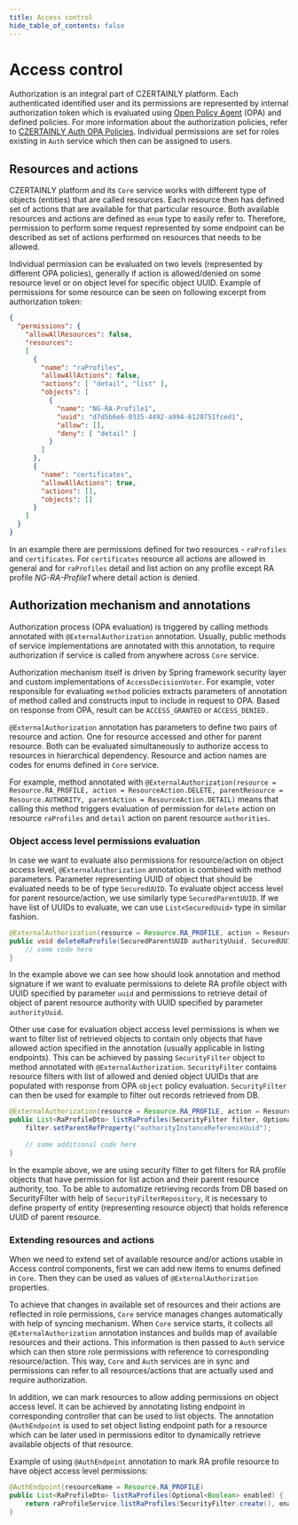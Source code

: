 ```yaml
---
title: Access control
hide_table_of_contents: false
---
```


# Access control

Authorization is an integral part of CZERTAINLY platform. Each authenticated identified user and its permissions are represented by internal authorization token which is evaluated using [Open Policy Agent](https://www.openpolicyagent.org/) (OPA) and defined policies. For more information about the authorization policies, refer to [CZERTAINLY Auth OPA Policies](https://github.com/3KeyCompany/CZERTAINLY-Auth-OPA-Policies). Individual permissions are set for roles existing in `Auth` service which then can be assigned to users.

## Resources and actions

CZERTAINLY platform and its `Core` service works with different type of objects (entities) that are called resources. Each resource then has defined set of actions that are available for that particular resource. Both available resources and actions are defined as `enum` type to easily refer to.
Therefore, permission to perform some request represented by some endpoint can be described as set of actions performed on resources that needs to be allowed.

Individual permission can be evaluated on two levels (represented by different OPA policies), generally if action is allowed/denied on some resource level or on object level for specific object UUID.
Example of permissions for some resource can be seen on following excerpt from authorization token:

```json
{
  "permissions": {
    "allowAllResources": false,
    "resources":
    [
      {
        "name": "raProfiles",
        "allowAllActions": false,
        "actions": [ "detail", "list" ],
        "objects": [
          {
            "name": "NG-RA-Profile1",
            "uuid": "d7d5b6e6-0335-4492-a994-6120751fced1",
            "allow": [],
            "deny": [ "detail" ]
          }
        ]
      },
      {
        "name": "certificates",
        "allowAllActions": true,
        "actions": [],
        "objects": []
      }
    ]
  }
}
```

In an example there are permissions defined for two resources - `raProfiles` and `certificates`. For `certificates` resource all actions are allowed in general and for `raProfiles` detail and list action on any profile except RA profile *NG-RA-Profile1* where detail action is denied. 

## Authorization mechanism and annotations

Authorization process (OPA evaluation) is triggered by calling methods annotated with `@ExternalAuthorization` annotation. Usually, public methods of service implementations are annotated with this annotation, to require authorization if service is called from anywhere across `Core` service.

Authorization mechanism itself is driven by Spring framework security layer and custom implementations of `AccessDecisionVoter`.
For example, voter responsible for evaluating `method` policies extracts parameters of annotation of method called and constructs input to include in request to OPA. Based on response from OPA, result can be `ACCESS_GRANTED` or `ACCESS_DENIED.`

`@ExternalAuthorization` annotation has parameters to define two pairs of resource and action. One for resource accessed and other for parent resource. Both can be evaluated simultaneously to authorize access to resources in hierarchical dependency.
Resource and action names are codes for enums defined in `Core` service.

For example, method annotated with `@ExternalAuthorization(resource = Resource.RA_PROFILE, action = ResourceAction.DELETE, parentResource = Resource.AUTHORITY, parentAction = ResourceAction.DETAIL)` means that calling this method triggers evaluation of permission for `delete` action on resource `raProfiles` and `detail` action on parent resource `authorities`.

### Object access level permissions evaluation

In case we want to evaluate also permissions for resource/action on object access level, `@ExternalAuthorization` annotation is combined with method parameters. Parameter representing UUID of object that should be evaluated needs to be of type `SecuredUUID`. To evaluate object access level for parent resource/action, we use similarly type `SecuredParentUUID`.
If we have list of UUIDs to evaluate, we can use `List<SecuredUuid>` type in similar fashion.

``` Java
@ExternalAuthorization(resource = Resource.RA_PROFILE, action = ResourceAction.DELETE, parentResource = Resource.AUTHORITY, parentAction = ResourceAction.DETAIL)
public void deleteRaProfile(SecuredParentUUID authorityUuid, SecuredUUID uuid) throws NotFoundException {
    // some code here
} 
```
In the example above we can see how should look annotation and method signature if we want to evaluate permissions to delete RA profile object with UUID specified by parameter `uuid` and permissions to retrieve detail of object of parent resource authority with UUID specified by parameter `authorityUuid`.

Other use case for evaluation object access level permissions is when we want to filter list of retrieved objects to contain only objects that have allowed action specified in the annotation (usually applicable in listing endpoints).
This can be achieved by passing `SecurityFilter` object to method annotated with `@ExternalAuthorization`. `SecurityFilter` contains resource filters with list of allowed and denied object UUIDs that are populated with response from OPA `object` policy evaluation. `SecurityFilter` can then be used for example to filter out records retrieved from DB.  

``` Java
@ExternalAuthorization(resource = Resource.RA_PROFILE, action = ResourceAction.LIST, parentResource = Resource.AUTHORITY, parentAction = ResourceAction.LIST)
public List<RaProfileDto> listRaProfiles(SecurityFilter filter, Optional<Boolean> enabled) {
    filter.setParentRefProperty("authorityInstanceReferenceUuid");
    
    // some additional code here
} 
```
In the example above, we are using security filter to get filters for RA profile objects that have permission for list action and their parent resource authority, too.
To be able to automatize retrieving records from DB based on SecurityFilter with help of `SecurityFilterRepository`, it is necessary to define property of entity (representing resource object) that holds reference UUID of parent resource. 

### Extending resources and actions

When we need to extend set of available resource and/or actions usable in Access control components, first we can add new items to enums defined in `Core`. Then they can be used as values of `@ExternalAuthorization` properties.

To achieve that changes in available set of resources and their actions are reflected in role permissions, `Core` service manages changes automatically with help of syncing mechanism.
When `Core` service starts, it collects all `@ExternalAuthorization` annotation instances and builds map of available resources and their actions. This information is then passed to `Auth` service which can then store role permissions with reference to corresponding resource/action. This way, `Core` and `Auth` services are in sync and permissions can refer to all resources/actions that are actually used and require authorization.

In addition, we can mark resources to allow adding permissions on object access level. It can be achieved by annotating listing endpoint in corresponding controller that can be used to list objects. The annotation `@AuthEndpoint` is used to set object listing endpoint path for a resource which can be later used in permissions editor to dynamically retrieve available objects of that resource.

Example of using `@AuthEndpoint` annotation to mark RA profile resource to have object access level permissions:

``` Java
@AuthEndpoint(resourceName = Resource.RA_PROFILE)
public List<RaProfileDto> listRaProfiles(Optional<Boolean> enabled) {
    return raProfileService.listRaProfiles(SecurityFilter.create(), enabled);
}
```